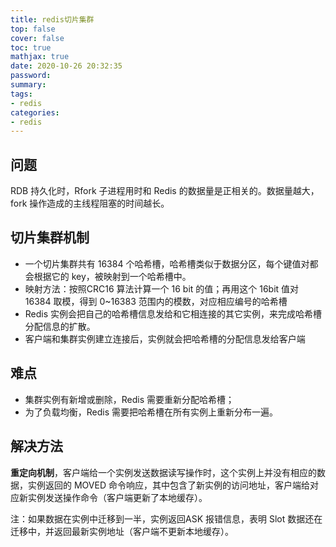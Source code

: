 ```yaml
---
title: redis切片集群
top: false
cover: false
toc: true
mathjax: true
date: 2020-10-26 20:32:35
password:
summary:
tags:
- redis
categories:
- redis
---
```


## 问题

 RDB 持久化时，Rfork 子进程用时和 Redis 的数据量是正相关的。数据量越大，fork 操作造成的主线程阻塞的时间越长。

## 切片集群机制

- 一个切片集群共有 16384 个哈希槽，哈希槽类似于数据分区，每个键值对都会根据它的 key，被映射到一个哈希槽中。
- 映射方法：按照CRC16 算法计算一个 16 bit 的值；再用这个 16bit 值对 16384 取模，得到 0~16383 范围内的模数，对应相应编号的哈希槽
- Redis 实例会把自己的哈希槽信息发给和它相连接的其它实例，来完成哈希槽分配信息的扩散。
- 客户端和集群实例建立连接后，实例就会把哈希槽的分配信息发给客户端

## 难点

- 集群实例有新增或删除，Redis 需要重新分配哈希槽；
- 为了负载均衡，Redis 需要把哈希槽在所有实例上重新分布一遍。

## 解决方法

**重定向机制**，客户端给一个实例发送数据读写操作时，这个实例上并没有相应的数据，实例返回的 MOVED 命令响应，其中包含了新实例的访问地址，客户端给对应新实例发送操作命令（客户端更新了本地缓存）。

注：如果数据在实例中迁移到一半，实例返回ASK 报错信息，表明 Slot 数据还在迁移中，并返回最新实例地址（客户端不更新本地缓存）。